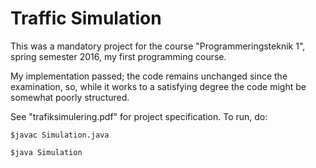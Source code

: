 # Traffic Simulation

This was a mandatory project for the course "Programmeringsteknik 1", spring semester 2016, my first programming course.

My implementation passed; the code remains unchanged since the examination, so, while it works to a satisfying degree the code might be somewhat poorly structured.

See "trafiksimulering.pdf" for project specification. To run, do:

`$javac Simulation.java`

`$java Simulation`
